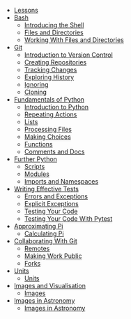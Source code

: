 * [Lessons](notebooks/00-lessons_instructor.ipynb)
* [Bash]()
  * [Introducing the Shell](notebooks/01-bash/01-introducing-the-shell_instructor.ipynb)
  * [Files and Directories](notebooks/01-bash/02-files-and-directories_instructor.ipynb)
  * [Working With Files and Directories](notebooks/01-bash/03-working-with-files-and-directories_instructor.ipynb)
* [Git]()
  * [Introduction to Version Control](notebooks/02-git/01-introduction-to-version-control_instructor.ipynb)
  * [Creating Repositories](notebooks/02-git/02-creating-repositories_instructor.ipynb)
  * [Tracking Changes](notebooks/02-git/03-tracking-changes_instructor.ipynb)
  * [Exploring History](notebooks/02-git/04-exploring-history_instructor.ipynb)
  * [Ignoring](notebooks/02-git/05-ignoring_instructor.ipynb)
  * [Cloning](notebooks/02-git/06-cloning_instructor.ipynb)
* [Fundamentals of Python]()
  * [Introduction to Python](notebooks/03-fundamentals-of-python/01-introduction-to-python_instructor.ipynb)
  * [Repeating Actions](notebooks/03-fundamentals-of-python/02-repeating-actions_instructor.ipynb)
  * [Lists](notebooks/03-fundamentals-of-python/03-lists_instructor.ipynb)
  * [Processing Files](notebooks/03-fundamentals-of-python/04-processing-files_instructor.ipynb)
  * [Making Choices](notebooks/03-fundamentals-of-python/05-making-choices_instructor.ipynb)
  * [Functions](notebooks/03-fundamentals-of-python/06-functions_instructor.ipynb)
  * [Comments and Docs](notebooks/03-fundamentals-of-python/07-comments-and-docs_instructor.ipynb)
* [Further Python]()
  * [Scripts](notebooks/04-further-python/01-scripts_instructor.ipynb)
  * [Modules](notebooks/04-further-python/02-modules_instructor.ipynb)
  * [Imports and Namespaces](notebooks/04-further-python/03-imports-and-namespaces_instructor.ipynb)
* [Writing Effective Tests]()
  * [Errors and Exceptions](notebooks/05-writing-effective-tests/01-errors-and-exceptions_instructor.ipynb)
  * [Explicit Exceptions](notebooks/05-writing-effective-tests/02-explicit-exceptions_instructor.ipynb)
  * [Testing Your Code](notebooks/05-writing-effective-tests/03-testing-your-code_instructor.ipynb)
  * [Testing Your Code With Pytest](notebooks/05-writing-effective-tests/04-testing-your-code-with-pytest_instructor.ipynb)
* [Approximating Pi]()
  * [Calculating Pi](notebooks/06-approximating-pi/01-calculating-pi_instructor.ipynb)
* [Collaborating With Git]()
  * [Remotes](notebooks/07-collaborating-with-git/01-remotes_instructor.ipynb)
  * [Making Work Public](notebooks/07-collaborating-with-git/02-making-work-public_instructor.ipynb)
  * [Forks](notebooks/07-collaborating-with-git/03-forks_instructor.ipynb)
* [Units]()
  * [Units](notebooks/09-units/01-units_instructor.ipynb)
* [Images and Visualisation]()
  * [Images](notebooks/12-images-and-visualisation/01-images_instructor.ipynb)
* [Images in Astronomy]()
  * [Images in Astronomy](notebooks/13-images-in-astronomy/01-images-in-astronomy_instructor.ipynb)
